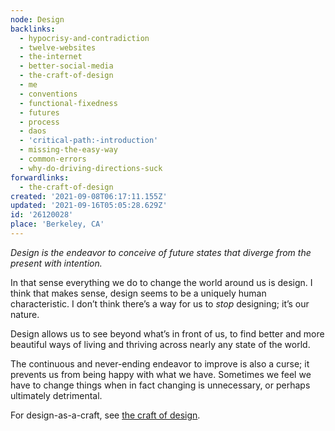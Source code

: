 ```yaml
---
node: Design
backlinks:
  - hypocrisy-and-contradiction
  - twelve-websites
  - the-internet
  - better-social-media
  - the-craft-of-design
  - me
  - conventions
  - functional-fixedness
  - futures
  - process
  - daos
  - 'critical-path:-introduction'
  - missing-the-easy-way
  - common-errors
  - why-do-driving-directions-suck
forwardlinks:
  - the-craft-of-design
created: '2021-09-08T06:17:11.155Z'
updated: '2021-09-16T05:05:28.629Z'
id: '26120028'
place: 'Berkeley, CA'
---
```


_Design is the endeavor to conceive of future states that diverge from the present with intention._

In that sense everything we do to change the world around us is design. I think that makes sense, design seems to be a uniquely human characteristic. I don’t think there’s a way for us to _stop_ designing; it’s our nature.

Design allows us to see beyond what’s in front of us, to find better and more beautiful ways of living and thriving across nearly any state of the world.

The continuous and never-ending endeavor to improve is also a curse; it prevents us from being happy with what we have. Sometimes we feel we have to change things when in fact changing is unnecessary, or perhaps ultimately detrimental. 

For design-as-a-craft, see [the craft of design](the-craft-of-design.md).
